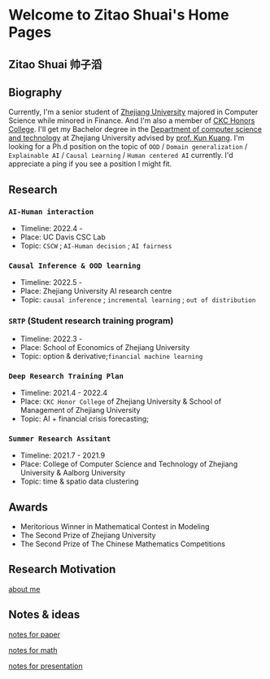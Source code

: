 # Welcome to Zitao Shuai's Home Pages

## Zitao Shuai      帅子滔

## Biography

Currently, I'm a senior student of [Zhejiang University](https://www.zju.edu.cn/english/) majored in Computer Science while minored in Finance. And I'm also a member of [CKC Honors College](http://ckc.zju.edu.cn/ckcen/). I'll get my Bachelor degree in the [Department of computer science and technology](http://www.en.cs.zju.edu.cn/) at Zhejiang University advised by [prof. Kun Kuang](https://kunkuang.github.io/). 
I'm looking for a Ph.d position on the topic of `OOD` / `Domain generalization` / `Explainable AI` / `Causal Learning` / `Human centered AI` currently. I'd appreciate a ping if you see a position I might fit.  

## Research

### `AI-Human interaction`

- Timeline: 2022.4 - 
- Place: UC Davis CSC Lab
- Topic: `CSCW` ; `AI-Human decision` ; `AI fairness`

### `Causal Inference & OOD learning`

- Timeline: 2022.5 -
- Place: Zhejiang University AI research centre
- Topic:  `causal inference` ; `incremental learning` ; `out of distribution`

### `SRTP` (Student research training program)

- Timeline: 2022.3 -
- Place: School of Economics of Zhejiang University
- Topic: option & derivative;`financial machine learning`

### `Deep Research Training Plan`

- Timeline: 2021.4 - 2022.4
- Place: `CKC Honor College` of Zhejiang University & School of Management of Zhejiang University
- Topic: AI + financial crisis forecasting; 

### `Summer Research Assitant`

- Timeline: 2021.7 - 2021.9
- Place: College of Computer Science and Technology of Zhejiang University & Aalborg University
- Topic: time & spatio data clustering

## Awards

- Meritorious Winner in Mathematical Contest in Modeling
- The Second Prize of Zhejiang University
- The Second Prize of The Chinese Mathematics Competitions 

## Research Motivation

[about me](https://shuai3190105611.github.io/zitao-shuai.github.io/about)

## Notes & ideas

[notes for paper](https://zitao-shuai.github.io/zitao-shuai.github.io/notes/math)

[notes for math](https://zitao-shuai.github.io/zitao-shuai.github.io/notes/math)

[notes for presentation](https://zitao-shuai.github.io/zitao-shuai.github.io/notes/pre)


